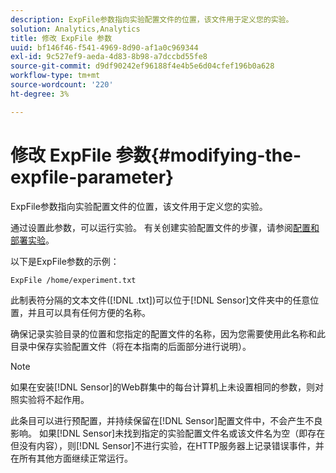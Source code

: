 ```yaml
---
description: ExpFile参数指向实验配置文件的位置，该文件用于定义您的实验。
solution: Analytics,Analytics
title: 修改 ExpFile 参数
uuid: bf146f46-f541-4969-8d90-af1a0c969344
exl-id: 9c527ef9-aeda-4d83-8b98-a7dccbd55fe8
source-git-commit: d9df90242ef96188f4e4b5e6d04cfef196b0a628
workflow-type: tm+mt
source-wordcount: '220'
ht-degree: 3%

---
```


# 修改 ExpFile 参数{#modifying-the-expfile-parameter}

ExpFile参数指向实验配置文件的位置，该文件用于定义您的实验。

通过设置此参数，可以运行实验。 有关创建实验配置文件的步骤，请参阅[配置和部署实验](../../../home/c-undst-ctrld-exp/t-crt-ctrld-exp/c-cnfg-dply-exp.md#concept-50f1de0242904698937bb72b3ea1b429)。

以下是ExpFile参数的示例：

```
ExpFile /home/experiment.txt
```

此制表符分隔的文本文件([!DNL .txt])可以位于[!DNL Sensor]文件夹中的任意位置，并且可以具有任何方便的名称。

确保记录实验目录的位置和您指定的配置文件的名称，因为您需要使用此名称和此目录中保存实验配置文件（将在本指南的后面部分进行说明）。

>[!NOTE]
>
>如果在安装[!DNL Sensor]的Web群集中的每台计算机上未设置相同的参数，则对照实验将不起作用。

此条目可以进行预配置，并持续保留在[!DNL Sensor]配置文件中，不会产生不良影响。 如果[!DNL Sensor]未找到指定的实验配置文件名或该文件名为空（即存在但没有内容），则[!DNL Sensor]不进行实验，在HTTP服务器上记录错误事件，并在所有其他方面继续正常运行。
